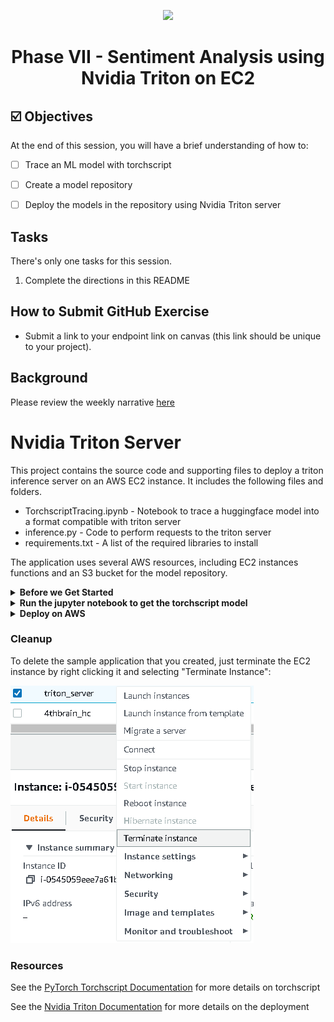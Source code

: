 <p align = "center" draggable=”false” ><img src="https://user-images.githubusercontent.com/37101144/161836199-fdb0219d-0361-4988-bf26-48b0fad160a3.png"
     width="200px"
     height="auto"/>
</p>



# <h1 align="center" id="heading">Phase VII - Sentiment Analysis using Nvidia Triton on EC2</h1>



## ☑️ Objectives
At the end of this session, you will have a brief understanding of how to:
- [ ] Trace an ML model with torchscript
- [ ] Create a model repository
- [ ] Deploy the models in the repository using Nvidia Triton server



## Tasks
There's only one tasks for this session.
1. Complete the directions in this README

## How to Submit GitHub Exercise
- Submit a link to your endpoint link on canvas (this link should be unique to your project).

## Background
Please review the weekly narrative [here](https://www.notion.so/Week-4)


# Nvidia Triton Server

This project contains the source code and supporting files to deploy a triton inference server on an AWS EC2 instance. It includes the following files and folders.

- TorchscriptTracing.ipynb - Notebook to trace a huggingface model into a format compatible with triton server
- inference.py - Code to perform requests to the triton server
- requirements.txt - A list of the required libraries to install

The application uses several AWS resources, including EC2 instances functions and an S3 bucket for the model repository. 

<details>
     <summary><b>Before we Get Started</b></summary>    
     
     
## I. Dependencies

To complete the assignment you need to feel confortable using ssh to remotely access an AWS EC2 instance. Docker must be installed on the instance.

### I.1 AWS account creation

Follow the next tutorial to create and verify an AWS account

<https://aws.amazon.com/premiumsupport/knowledge-center/create-and-activate-aws-account/>

### I.2 Docker installation

Use the convenience script to install docker on linux. For more

```bash
 teslabot$ curl -fsSL <https://get.docker.com> -o get-docker.sh
 teslabot$ DRY_RUN=1 sh ./get-docker.sh
```

Verify that your user can run docker commandas ccan run Docker commands without using sudo.by
running by running the following command:

```bash
 teslabot$ docker ps

 CONTAINER ID        IMAGE               COMMAND             CREATED             STATUS              PORTS               NAMES

```

### I.3 Install the requirements locally to trace the model and run the inference

Install the required libraries using pip

```bash
teslabot$ pip install -r requirements.txt
```
 
</details>


<details>
     <summary><b>Run the jupyter notebook to get the torchscript model</b></summary>


## II. Use the TorchscriptTracing notebook to create a compatible model

To create a model compatible with Nvidia Triton server, you must run inference once with the jit compiler

![AWS region](/images/jupyter.png)

You should see a model.pt created and you need to create a config.pbtxt that contains the input and output tensor shapes:

```bash
name: "distilbert"
platform: "pytorch_libtorch"
input [
 {
    name: "input__0"
    data_type: TYPE_INT32
    dims: [1, 256]
 }
]
output {
    name: "output__0"
    data_type: TYPE_FP32
    dims: [1, 2]
  }

```

In this case, the input tensors are tokenised sentences 256 words long and the outputs are the logits for the negative/positive classes.

</details>

     
     
     


<details>
     <summary><b>Deploy on AWS</b></summary>

## III. Deploy on AWS

### III.1 Create an S3 model repository and launch an EC2 Instance

1. Make sure that you have an active AWS account

2. Select us-east-1 as the aws region for the remaining steps of the assignment.
  ![AWS region](/images/region_aws.png)

3. Go to [S3 storage](https://s3.console.aws.amazon.com/s3/home?region=us-west-1)
create a new bucket clicking "Create Bucket"

4. Upload the traced model with the following folder structure:
```bash
    models
    └───distilbert
        └───config.pbtxt
        └───1
            └───model.pt
```
![AWS region](/images/upload.png)

5. Go to [EC2 instances](https://us-west-1.console.aws.amazon.com/ec2/v2/home?region=us-west-1#Home:)
launch a new instance clicking "Launch Instance"
![Add User IAM](images/launch.png)

6. SSH into the EC2 instance
```bash
teslabot$ ssh ec2-user@ec2.public.ipv4.address
```

### III.2 Deploying with Nvidia Triton server

Create a env file with aws credentials:

    AWS_ACCESS_KEY_ID=SOME_ACCESS_KEY
    AWS_SECRET_ACCESS_KEY=SOME_SECRET_ACCESS_KEY
    AWS_DEFAULT_REGION=us-east-1

To run the inference server on GPU: 

```bash
teslabot$ docker run --gpus=1 -p8000:8000 -p8001:8001 -p8002:8002 --env-file .envs3 -p8000:8000 -p8001:8001 -p8002:8002 --rm --net=host nvcr.io/nvidia/tritonserver:22.06-py3 tritonserver --model-repository=s3://triton-repository/models/
```

To run the inference server on CPU: 

```bash
teslabot$ docker run -p8000:8000 -p8001:8001 -p8002:8002 --env-file .envs3 -p8000:8000 -p8001:8001 -p8002:8002 --rm --net=host nvcr.io/nvidia/tritonserver:22.06-py3 tritonserver --model-repository=s3://triton-repository/models/
```


### III.3 Testing the API endpoint

Run the inference client with the correct ip address

```bash
teslabot$ python3 inference.py
```

</details>


### Cleanup

To delete the sample application that you created, just terminate the EC2 instance by right clicking it and selecting "Terminate Instance":

![Add User IAM](images/terminate.png)


### Resources

See the [PyTorch Torchscript Documentation](https://pytorch.org/docs/stable/jit.html) for more details on torchscript

See the [Nvidia Triton Documentation](https://docs.nvidia.com/deeplearning/triton-inference-server/user-guide/index.html) for more details on the deployment